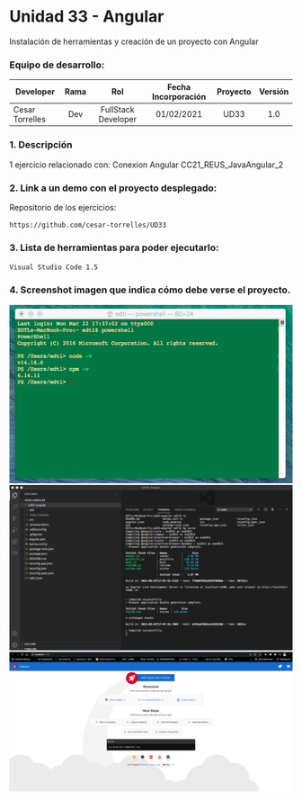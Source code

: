 # Unidad 33 - Angular
Instalación de herramientas y creación de un proyecto con Angular

### Equipo de desarrollo:

| Developer | Rama | Rol | Fecha Incorporación | Proyecto | Versión |
| --- | :---:  | :---:  | :---:  | :---: | :---:  |
| Cesar Torrelles | Dev  | FullStack Developer | 01/02/2021 | UD33  | 1.0  | 


### 1. Descripción

1 ejercicio  relacionado con:
Conexion Angular
CC21_REUS_JavaAngular_2

###  2. Link a un demo con el proyecto desplegado:

Repositorio de los ejercicios:
```
https://github.com/cesar-torrelles/UD33
```
###   3. Lista de herramientas para poder ejecutarlo:
```
Visual Studio Code 1.5

```
###  4. Screenshot imagen que indica cómo debe verse el proyecto.
![banerGit](https://github.com/cesar-torrelles/UD33/blob/main/1.png)
![banerGit](https://github.com/cesar-torrelles/UD33/blob/main/2.png)
![banerGit](https://github.com/cesar-torrelles/UD33/blob/main/3.png)
